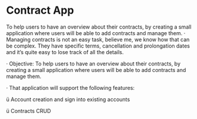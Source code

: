 # Contract App
To help users to have an overview about their contracts, by creating a small application where users will be able to add contracts and manage them.
· Managing contracts is not an easy task, believe me, we know how that can be complex. They have specific terms, cancellation and prolongation dates and it’s quite easy to lose track of all the details.

· Objective: To help users to have an overview about their contracts, by creating a small application where users will be able to add contracts and manage them.

· That application will support the following features:

ü Account creation and sign into existing accounts

ü Contracts CRUD
